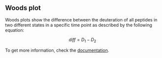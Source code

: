 ## Woods plot

Woods plots show the difference between the deuteration of all peptides in two different states in a specific time point as described by the following equation:

$$diff = D_{1} - D_{2}$$

To get more information, check the [documentation](https://hadexversum.github.io/HaDeX/articles/overview.html#woods-plot).